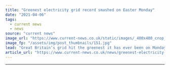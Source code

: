 ```yaml
---
title: "Greenest electricity grid record smashed on Easter Monday"
date: "2021-04-06"
tags: 
  - current news
  - news
source: "current news"
image_url: "https://www.current-news.co.uk/static/images/_400x400_crop_center-center/COP-control-room-Credit-National-Grid-ESO.jpg"
image_fp: "/assets/img/post_thumbnails/151.jpg"
lead: "​Great Britain’s grid hit the greenest it has ever been on Monday 5 April at 1pm, with carbon intensity dropping to 39gCO2/kWh."
article_url: "https://www.current-news.co.uk/news/greenest-electricity-grid-record-smashed-on-easter-monday?utm_source=rss-feeds&utm_medium=rss&utm_campaign=rss"
---
```


---

